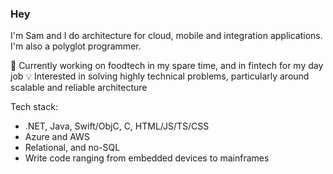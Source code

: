 ### Hey
I'm Sam and I do architecture for cloud, mobile and integration applications. I'm also a polyglot programmer.

🔭 Currently working on foodtech in my spare time, and in fintech for my day job
💡 Interested in solving highly technical problems, particularly around scalable and reliable architecture

Tech stack:
* .NET, Java, Swift/ObjC, C, HTML/JS/TS/CSS
* Azure and AWS
* Relational, and no-SQL
* Write code ranging from embedded devices to mainframes
